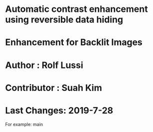 # Automatic contrast enhancement using reversible data hiding
# Enhancement for Backlit Images
# Author : Rolf Lussi
# Contributor : Suah Kim
# Last Changes: 2019-7-28

For example: 
main
